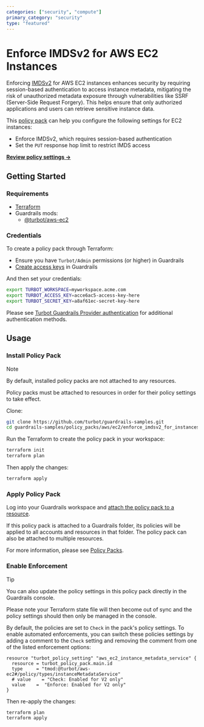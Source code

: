 ```yaml
---
categories: ["security", "compute"]
primary_category: "security"
type: "featured"
---
```


# Enforce IMDSv2 for AWS EC2 Instances

Enforcing [IMDSv2](https://docs.aws.amazon.com/AWSEC2/latest/UserGuide/configuring-instance-metadata-service.html) for AWS EC2 instances enhances security by requiring session-based authentication to access instance metadata, mitigating the risk of unauthorized metadata exposure through vulnerabilities like SSRF (Server-Side Request Forgery). This helps ensure that only authorized applications and users can retrieve sensitive instance data.

This [policy pack](https://turbot.com/guardrails/docs/concepts/resources/policy-packs) can help you configure the following settings for EC2 instances:

- Enforce IMDSv2, which requires session-based authentication
- Set the `PUT` response hop limit to restrict IMDS access

**[Review policy settings →](https://hub.guardrails.turbot.com/policy-packs/aws_ec2_enforce_imdsv2_for_instances/settings)**

## Getting Started

### Requirements

- [Terraform](https://developer.hashicorp.com/terraform/install)
- Guardrails mods:
  - [@turbot/aws-ec2](https://hub.guardrails.turbot.com/mods/aws/mods/aws-ec2)

### Credentials

To create a policy pack through Terraform:

- Ensure you have `Turbot/Admin` permissions (or higher) in Guardrails
- [Create access keys](https://turbot.com/guardrails/docs/guides/iam/access-keys#generate-a-new-guardrails-api-access-key) in Guardrails

And then set your credentials:

```sh
export TURBOT_WORKSPACE=myworkspace.acme.com
export TURBOT_ACCESS_KEY=acce6ac5-access-key-here
export TURBOT_SECRET_KEY=a8af61ec-secret-key-here
```

Please see [Turbot Guardrails Provider authentication](https://registry.terraform.io/providers/turbot/turbot/latest/docs#authentication) for additional authentication methods.

## Usage

### Install Policy Pack

> [!NOTE]
> By default, installed policy packs are not attached to any resources.
>
> Policy packs must be attached to resources in order for their policy settings to take effect.

Clone:

```sh
git clone https://github.com/turbot/guardrails-samples.git
cd guardrails-samples/policy_packs/aws/ec2/enforce_imdsv2_for_instances
```

Run the Terraform to create the policy pack in your workspace:

```sh
terraform init
terraform plan
```

Then apply the changes:

```sh
terraform apply
```

### Apply Policy Pack

Log into your Guardrails workspace and [attach the policy pack to a resource](https://turbot.com/guardrails/docs/guides/policy-packs#attach-a-policy-pack-to-a-resource).

If this policy pack is attached to a Guardrails folder, its policies will be applied to all accounts and resources in that folder. The policy pack can also be attached to multiple resources.

For more information, please see [Policy Packs](https://turbot.com/guardrails/docs/concepts/resources/policy-packs).

### Enable Enforcement

> [!TIP]
> You can also update the policy settings in this policy pack directly in the Guardrails console.
>
> Please note your Terraform state file will then become out of sync and the policy settings should then only be managed in the console.

By default, the policies are set to `Check` in the pack's policy settings. To enable automated enforcements, you can switch these policies settings by adding a comment to the `Check` setting and removing the comment from one of the listed enforcement options:

```hcl
resource "turbot_policy_setting" "aws_ec2_instance_metadata_service" {
  resource = turbot_policy_pack.main.id
  type     = "tmod:@turbot/aws-ec2#/policy/types/instanceMetadataService"
  # value    = "Check: Enabled for V2 only"
  value    =  "Enforce: Enabled for V2 only"
}
```

Then re-apply the changes:

```sh
terraform plan
terraform apply
```
